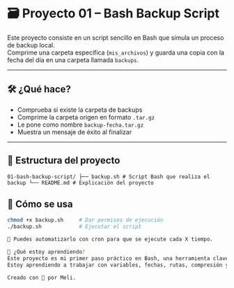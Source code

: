 # 🗃️ Proyecto 01 – Bash Backup Script

Este proyecto consiste en un script sencillo en Bash que simula un proceso de backup local.  
Comprime una carpeta específica (`mis_archivos`) y guarda una copia con la fecha del día en una carpeta llamada `backups`.

---

## 🛠️ ¿Qué hace?

- Comprueba si existe la carpeta de backups
- Comprime la carpeta origen en formato `.tar.gz`
- Le pone como nombre `backup-fecha.tar.gz`
- Muestra un mensaje de éxito al finalizar

---

## 📂 Estructura del proyecto
```
01-bash-backup-script/ ├── backup.sh # Script Bash que realiza el backup └── README.md # Explicación del proyecto

```
## 🧪 Cómo se usa

```bash
chmod +x backup.sh     # Dar permisos de ejecución
./backup.sh            # Ejecutar el script

🔁 Puedes automatizarlo con cron para que se ejecute cada X tiempo.

🧠 ¿Qué estoy aprendiendo?
Este proyecto es mi primer paso práctico en Bash, una herramienta clave en automatización de servidores.
Estoy aprendiendo a trabajar con variables, fechas, rutas, compresión y lógica básica de scripting.

Creado con 💛 por Meli.

